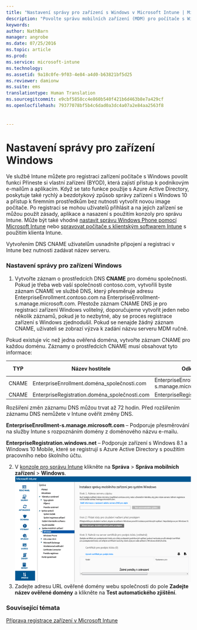 ```yaml
---
title: "Nastavení správy pro zařízení s Windows v Microsoft Intune | Microsoft Intune"
description: "Povolte správu mobilních zařízení (MDM) pro počítače s Windows včetně zařízení s Windows 10 pomocí služby Microsoft Intune."
keywords: 
author: NathBarn
manager: angrobe
ms.date: 07/25/2016
ms.topic: article
ms.prod: 
ms.service: microsoft-intune
ms.technology: 
ms.assetid: 9a18c0fe-9f03-4e84-a4d0-b63821bf5d25
ms.reviewer: damionw
ms.suite: ems
translationtype: Human Translation
ms.sourcegitcommit: e9cbf5858cc4e860b540f421b6d463b8e7a429cf
ms.openlocfilehash: 79377078bf5b4c6dad0a3dc4a07a2e84aa2563f8


---
```


# Nastavení správy pro zařízení Windows
Ve službě Intune můžete pro registraci zařízení počítače s Windows povolit funkci Přineste si vlastní zařízení (BYOD), která zajistí přístup k podnikovým e-mailům a aplikacím. Když se tato funkce použije s Azure Active Directory, poskytuje také rychlý a bezdotykový způsob správy zařízení s Windows 10 a přístup k firemním prostředkům bez nutnosti vytvořit novou image počítače. Po registraci se mohou uživatelů přihlásit a na jejich zařízení se můžou použít zásady, aplikace a nasazení s použitím konzoly pro správu Intune. Může být také vhodné [nastavit správu Windows Phone pomocí Microsoft Intune](set-up-windows-phone-management-with-microsoft-intune.md) nebo [spravovat počítače s klientským softwarem Intune](manage-windows-pcs-with-microsoft-intune.md) s použitím klienta Intune.

Vytvořením DNS CNAME uživatelům usnadníte připojení a registraci v Intune bez nutnosti zadávat název serveru.

### Nastavení správy pro zařízení Windows

  1.  Vytvořte záznam o prostředcích DNS **CNAME** pro doménu společnosti. Pokud je třeba web vaší společnosti contoso.com, vytvořili byste záznam CNAME ve službě DNS, který přesměruje adresu EnterpriseEnrollment.contoso.com na EnterpriseEnrollment-s.manage.microsoft.com. Přestože záznam CNAME DNS je pro registraci zařízení Windows volitelný, doporučujeme vytvořit jeden nebo několik záznamů, pokud je to nezbytné, aby se proces registrace zařízení s Windows zjednodušil. Pokud se nenajde žádný záznam CNAME, uživateli se zobrazí výzva k zadání názvu serveru MDM ručně.

  Pokud existuje víc než jedna ověřená doména, vytvořte záznam CNAME pro každou doménu. Záznamy o prostředcích CNAME musí obsahovat tyto informace:

  |TYP|Název hostitele|Odkazuje na|Hodnota TTL|
  |--------|-------------|-------------|-------|
  |CNAME|EnterpriseEnrollment.doména_společnosti.com|EnterpriseEnrollment-s.manage.microsoft.com |1 hodina|
  |CNAME|EnterpriseRegistration.doména_společnosti.com|EnterpriseRegistration.windows.net|1 hodina|

  Rozšíření změn záznamu DNS můžou trvat až 72 hodin. Před rozšířením záznamu DNS nemůžete v Intune ověřit změny DNS.

  **EnterpriseEnrollment-s.manage.microsoft.com** – Podporuje přesměrování na služby Intune s rozpoznáním domény z doménového názvu e-mailu.

  **EnterpriseRegistration.windows.net** – Podporuje zařízení s Windows 8.1 a Windows 10 Mobile, které se registrují s Azure Active Directory s použitím pracovního nebo školního účtu.

  2.  V [konzole pro správu Intune](http://manage.microsoft.com) klikněte na **Správa** &gt; **Správa mobilních zařízení** &gt; **Windows**.
  ![Dialogové okno správy zařízení s Windows](../media/enroll-intune-winenr.png)
  3.  Zadejte adresu URL ověřené domény webu společnosti do pole **Zadejte název ověřené domény** a klikněte na **Test automatického zjištění**.

### Související témata
[Příprava registrace zařízení v Microsoft Intune](get-ready-to-enroll-devices-in-microsoft-intune.md)



<!--HONumber=Jul16_HO4-->



